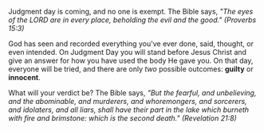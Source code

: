 Judgment day is coming, and no one is exempt. The Bible says, *&quot;The eyes of the LORD are in every place, beholding the evil and the good.&quot; (Proverbs 15:3)*

God has seen and recorded everything you&apos;ve ever done, said, thought, or even intended. On Judgment Day you will stand before Jesus Christ and give an answer for how you have used the body He gave you. On that day, everyone will be tried, and there are only *two* possible outcomes: **guilty** or **innocent**.

What will your verdict be? The Bible says, *&quot;But the fearful, and unbelieving, and the abominable, and murderers, and whoremongers, and sorcerers, and idolaters, and all liars, shall have their part in the lake which burneth with fire and brimstone: which is the second death.&quot; (Revelation 21:8)*
